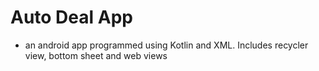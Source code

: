 # Auto Deal App
* an android app programmed using Kotlin and XML. Includes recycler view, bottom sheet and web views